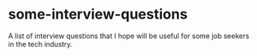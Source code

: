 # some-interview-questions
A list of interview questions that I hope will be useful for some job seekers in the tech industry.
